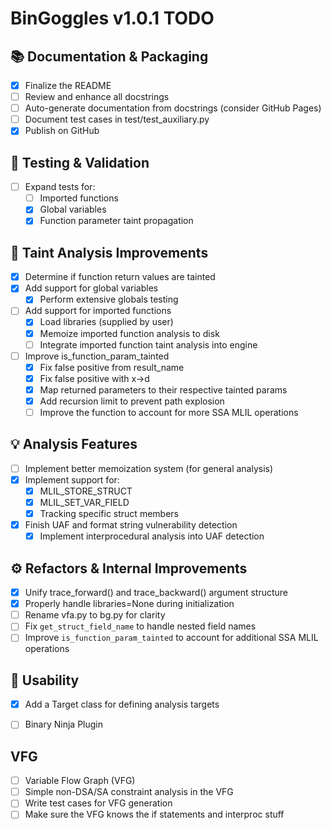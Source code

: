# BinGoggles v1.0.1 TODO

## 📚 Documentation & Packaging
- [x] Finalize the README
- [ ] Review and enhance all docstrings
- [ ] Auto-generate documentation from docstrings (consider GitHub Pages)
- [ ] Document test cases in test/test_auxiliary.py
- [x] Publish on GitHub

## 🧪 Testing & Validation
- [ ] Expand tests for:
  - [ ] Imported functions
  - [x] Global variables
  - [x] Function parameter taint propagation

## 🧩 Taint Analysis Improvements
- [x] Determine if function return values are tainted
- [x] Add support for global variables
  - [x] Perform extensive globals testing
- [ ] Add support for imported functions
  - [x] Load libraries (supplied by user)
  - [x] Memoize imported function analysis to disk
  - [ ] Integrate imported function taint analysis into engine
- [ ] Improve is_function_param_tainted
  - [x] Fix false positive from result_name
  - [x] Fix false positive with x->d
  - [x] Map returned parameters to their respective tainted params
  - [x] Add recursion limit to prevent path explosion
  - [ ] Improve the function to account for more SSA MLIL operations

## 💡 Analysis Features
- [ ] Implement better memoization system (for general analysis)
- [x] Implement support for:
  - [x] MLIL_STORE_STRUCT
  - [x] MLIL_SET_VAR_FIELD
  - [x] Tracking specific struct members
- [x] Finish UAF and format string vulnerability detection
  - [x] Implement interprocedural analysis into UAF detection

## ⚙️ Refactors & Internal Improvements
- [x] Unify trace_forward() and trace_backward() argument structure
- [x] Properly handle libraries=None during initialization
- [ ] Rename vfa.py to bg.py for clarity
- [ ] Fix `get_struct_field_name` to handle nested field names
- [ ] Improve `is_function_param_tainted` to account for additional SSA MLIL operations

## 🎯 Usability
- [x] Add a Target class for defining analysis targets
- [ ] Binary Ninja Plugin


## VFG
- [ ] Variable Flow Graph (VFG)
- [ ] Simple non-DSA/SA constraint analysis in the VFG
- [ ] Write test cases for VFG generation
- [ ] Make sure the VFG knows the if statements and interproc stuff